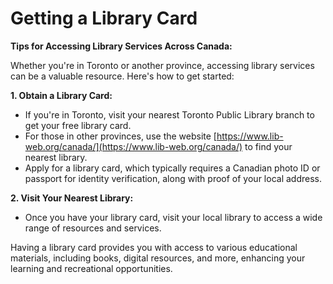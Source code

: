 # Getting a Library Card

**Tips for Accessing Library Services Across Canada:**

Whether you're in Toronto or another province, accessing library services can be a valuable resource. Here's how to get started:

**1. Obtain a Library Card:**

* If you're in Toronto, visit your nearest Toronto Public Library branch to get your free library card.
* For those in other provinces, use the website [https://www.lib-web.org/canada/](https://www.lib-web.org/canada/) to find your nearest library.
* Apply for a library card, which typically requires a Canadian photo ID or passport for identity verification, along with proof of your local address.

**2. Visit Your Nearest Library:**

* Once you have your library card, visit your local library to access a wide range of resources and services.

Having a library card provides you with access to various educational materials, including books, digital resources, and more, enhancing your learning and recreational opportunities.
